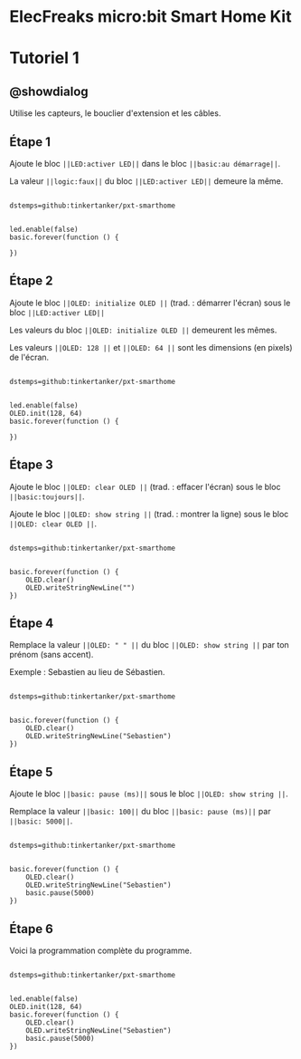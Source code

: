 # ElecFreaks micro:bit Smart Home Kit

# Tutoriel 1

## @showdialog

Utilise les capteurs, le bouclier d'extension et les câbles.

## Étape 1

Ajoute le bloc ``||LED:activer LED||`` dans le bloc ``||basic:au démarrage||``.

La valeur ``||logic:faux||`` du bloc ``||LED:activer LED||`` demeure la même.

```package

dstemps=github:tinkertanker/pxt-smarthome

```

```blocks

led.enable(false)
basic.forever(function () {
	
})

```

## Étape 2

Ajoute le bloc ``||OLED: initialize OLED ||`` (trad. : démarrer l'écran) sous le bloc ``||LED:activer LED||``

Les valeurs du bloc ``||OLED: initialize OLED ||`` demeurent les mêmes.

Les valeurs ``||OLED: 128 ||`` et ``||OLED: 64 ||`` sont les dimensions (en pixels) de l'écran.

```package

dstemps=github:tinkertanker/pxt-smarthome

```

```blocks

led.enable(false)
OLED.init(128, 64)
basic.forever(function () {
	
})

```

## Étape 3

Ajoute le bloc ``||OLED: clear OLED ||`` (trad. : effacer l'écran) sous le bloc ``||basic:toujours||``.

Ajoute le bloc ``||OLED: show string ||`` (trad. : montrer la ligne) sous le bloc ``||OLED: clear OLED ||``.

```package

dstemps=github:tinkertanker/pxt-smarthome

```

```blocks

basic.forever(function () {
    OLED.clear()
    OLED.writeStringNewLine("")
})

```

## Étape 4

Remplace la valeur ``||OLED: " " ||`` du bloc ``||OLED: show string ||`` par ton prénom (sans accent).

Exemple : Sebastien au lieu de Sébastien.

```package

dstemps=github:tinkertanker/pxt-smarthome

```

```blocks

basic.forever(function () {
    OLED.clear()
    OLED.writeStringNewLine("Sebastien")
})

```

## Étape 5

Ajoute le bloc ``||basic: pause (ms)||`` sous le bloc ``||OLED: show string ||``.

Remplace la valeur  ``||basic: 100||`` du bloc ``||basic: pause (ms)||`` par ``||basic: 5000||``.

```package

dstemps=github:tinkertanker/pxt-smarthome

```

```blocks

basic.forever(function () {
    OLED.clear()
    OLED.writeStringNewLine("Sebastien")
    basic.pause(5000)
})

```

## Étape 6

Voici la programmation complète du programme.

```package

dstemps=github:tinkertanker/pxt-smarthome

```

```blocks

led.enable(false)
OLED.init(128, 64)
basic.forever(function () {
    OLED.clear()
    OLED.writeStringNewLine("Sebastien")
    basic.pause(5000)
})

```